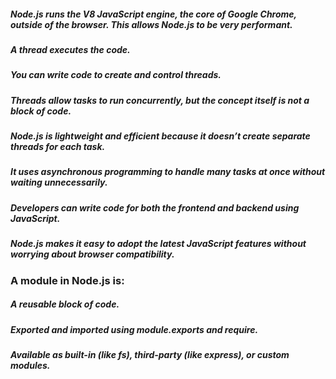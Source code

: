 ##### Node.js runs the V8 JavaScript engine, the core of Google Chrome, outside of the browser. This allows Node.js to be very performant.

##### A thread executes the code.
##### You can write code to create and control threads.
##### Threads allow tasks to run concurrently, but the concept itself is not a block of code.

##### Node.js is lightweight and efficient because it doesn’t create separate threads for each task.
##### It uses asynchronous programming to handle many tasks at once without waiting unnecessarily.
##### Developers can write code for both the frontend and backend using JavaScript.
##### Node.js makes it easy to adopt the latest JavaScript features without worrying about browser compatibility.

### A module in Node.js is:

##### A reusable block of code.
##### Exported and imported using module.exports and require.
##### Available as built-in (like fs), third-party (like express), or custom modules.